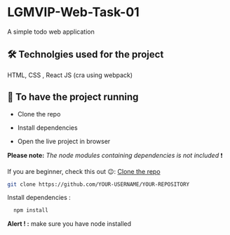 
# LGMVIP-Web-Task-01

A simple todo web application



## 🛠 Technolgies used for the project
HTML, CSS , React JS (cra using webpack)

## :satellite: To have the project running

- Clone the repo

- Install dependencies

- Open the live project in browser

 **Please note:**  *The node modules containing dependencies is not included*
 :heavy_exclamation_mark:

If you are  beginner, check this out   :wink:: [Clone the repo](https://docs.github.com/en/repositories/creating-and-managing-repositories/cloning-a-repository)

```bash
git clone https://github.com/YOUR-USERNAME/YOUR-REPOSITORY
```


Install dependencies :

```bash
  npm install
```
**Alert ! :** make sure you have node installed


